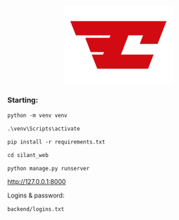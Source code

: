 <div id="header" align="center">
  <img src="https://github.com/ViktorKula/Project_Silant/blob/main/frontend/src/img/Header/logo.module.png" width="250"/>
</div>

### Starting:


```
python -m venv venv
```
```
.\venv\Scripts\activate
```
```
pip install -r requirements.txt
```
```
cd silant_web
```
```
python manage.py runserver
```
http://127.0.0.1:8000

Logins & password:
```
backend/logins.txt
```


